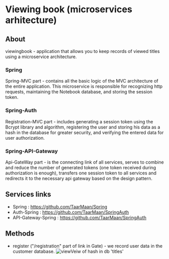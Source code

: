 # Viewing book (microservices arhitecture)

## About
viewingbook -  application that allows you to keep records of viewed titles using a microservice architecture.

### Spring 
Spring-MVC part - contains all the basic logic of the MVC architecture of the entire application. This microservice is responsible for recognizing http requests, maintaining the Notebook database, and storing the session token.
### Spring-Auth 
Registration-MVC part - includes generating a session token using the Bcrypt library and algorithm, registering the user and storing his data as a hash in the database for greater security, and verifying the entered data for user authorization.
### Spring-API-Gateway 
Api-GateWay part - is the connecting link of all services, serves to combine and reduce the number of generated tokens (one token received during authorization is enough), transfers one session token to all services and redirects it to the necessary api gateway based on the design pattern.

## Services links
- Spring : https://github.com/TaarMaan/Spring
- Auth-Spring : https://github.com/TaarMaan/SpringAuth
- API-Gateway-Spring : https://github.com/TaarMaan/SpringAuth

## Methods

- register ("/registration" part of link in Gate) - we record user data in the customer database.
![view](about/1.PNG)Veiw of hash in db 'titles'
